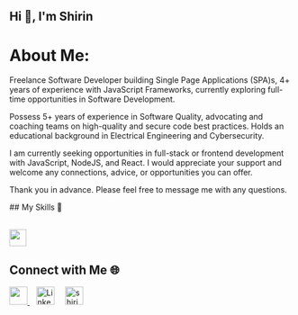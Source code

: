 <!--
<a href="https://imgur.com/Y2595ki"><img src="https://i.imgur.com/Y2595ki.png" title="source: imgur.com" /></a>
--->
## Hi 👋, I'm Shirin
# About Me:
<p>Freelance Software Developer building Single Page Applications (SPA)s, 4+ years of experience with JavaScript Frameworks, currently exploring full-time opportunities in Software Development.
  
  Possess 5+ years of experience in Software Quality, advocating and coaching teams on high-quality and secure code best practices. Holds an educational background in Electrical Engineering and Cybersecurity.
</p>
<p>
I am currently seeking opportunities in full-stack or frontend development with JavaScript, NodeJS, and React. I would appreciate your support and welcome any connections, advice, or opportunities you can offer.
</p>
<p>
Thank you in advance. Please feel free to message me with any questions.
</p>
## My Skills 🚀

<p align="left">
  <br/>
 <a href="https://tailwindcss.com/"><img width=30 src='https://tailwindcss.com/_next/static/media/tailwindcss-mark.3c5441fc7a190fb1800d4a5c7f07ba4b1345a9c8.svg'/></a>

</p>

<!--Not Have yet:
  <a href="https://www.djangoproject.com/" target="_blank" rel="noreferrer"><img src="https://raw.githubusercontent.com/danielcranney/readme-generator/main/public/icons/skills/django-colored.svg" width="36" height="36" alt="Django" /></a>&nbsp;&nbsp;
  <a href="https://www.adobe.com/uk/products/photoshop.html" target="_blank" rel="noreferrer"><img src="https://raw.githubusercontent.com/danielcranney/readme-generator/main/public/icons/skills/photoshop-colored.svg" width="36" height="36" alt="Photoshop" /></a>&nbsp;&nbsp;
  <a href="https://go.dev/doc/" target="_blank" rel="noreferrer"><img src="https://raw.githubusercontent.com/danielcranney/readme-generator/main/public/icons/skills/go-colored.svg" width="36" height="36" alt="Go" /></a>
  <a href="https://www.typescriptlang.org/" target="_blank" rel="noreferrer"><img src="https://raw.githubusercontent.com/danielcranney/readme-generator/main/public/icons/skills/typescript-colored.svg" width="36" height="36" alt="TypeScript" /></a>
-->
## Connect with Me 🌐

<p align="left">
  <a href="https://github.com/shirinmjr" target="_blank" rel="noreferrer">
    <picture>
      <source media="(prefers-color-scheme: dark)" srcset="https://raw.githubusercontent.com/danielcranney/readme-generator/main/public/icons/socials/github-dark.svg" />
      <source media="(prefers-color-scheme: light)" srcset="https://raw.githubusercontent.com/danielcranney/readme-generator/main/public/icons/socials/github.svg" />
      <img src="https://raw.githubusercontent.com/danielcranney/readme-generator/main/public/icons/socials/github.svg" width="32" height="32" />
    </picture>
  </a>&nbsp;&nbsp; 
 <a href="https://www.linkedin.com/in/shirinmohajer/" target="_blank" rel="noreferrer">
    <img src="https://raw.githubusercontent.com/danielcranney/readme-generator/main/public/icons/socials/linkedin.svg" width="32" height="32" alt="LinkedIn" /></a>&nbsp;&nbsp;&nbsp;&nbsp;
<a align="left"> 
 <img src="https://komarev.com/ghpvc/?username=shirinmjr&label=Profile%20views&color=0e75b6&style=for-the-badge" alt="shirinmjr" width="auto" height="32" /> 
</a>
</p>




<!--
## :trophy: Git Profile Trophies

[![trophy](https://github-profile-trophy.vercel.app/?username=ryo-ma&theme=algolia)](https://github.com/ryo-ma/github-profile-trophy)
[![Used Languages](https://github-readme-stats.vercel.app/api/top-langs/?username=shirinmjr&show_icons=true&theme=dark)](https://github.com/shirinmjr/shirinmjr/blob/master/readme.md)

<h3 align="left">Languages and Tools:</h3>

**shirinmjr/shirinmjr** is a ✨ _special_ ✨ repository because its `README.md` (this file) appears on your GitHub profile.

Here are some ideas to get you started:

- 🔭 I’m currently working on ...
- 🌱 I’m currently learning ...
- 👯 I’m looking to collaborate on ...
- 🤔 I’m looking for help with ...
- 💬 Ask me about ...
- 📫 How to reach me: ...
- 😄 Pronouns: ...
- ⚡ Fun fact: ...
-->
